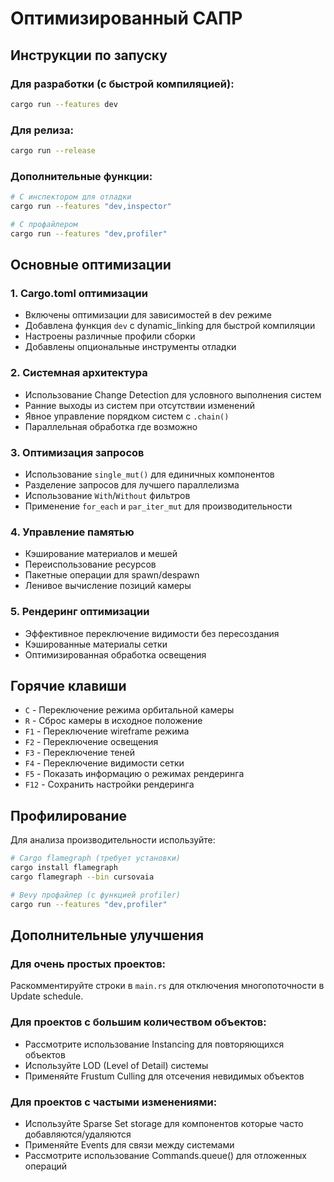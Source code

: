 # Оптимизированный САПР

## Инструкции по запуску

### Для разработки (с быстрой компиляцией):
```bash
cargo run --features dev
```

### Для релиза:
```bash
cargo run --release
```

### Дополнительные функции:
```bash
# С инспектором для отладки
cargo run --features "dev,inspector"

# С профайлером
cargo run --features "dev,profiler"
```

## Основные оптимизации

### 1. Cargo.toml оптимизации
- Включены оптимизации для зависимостей в dev режиме
- Добавлена функция `dev` с dynamic_linking для быстрой компиляции
- Настроены различные профили сборки
- Добавлены опциональные инструменты отладки

### 2. Системная архитектура
- Использование Change Detection для условного выполнения систем
- Ранние выходы из систем при отсутствии изменений
- Явное управление порядком систем с `.chain()`
- Параллельная обработка где возможно

### 3. Оптимизация запросов
- Использование `single_mut()` для единичных компонентов
- Разделение запросов для лучшего параллелизма
- Использование `With`/`Without` фильтров
- Применение `for_each` и `par_iter_mut` для производительности

### 4. Управление памятью
- Кэширование материалов и мешей
- Переиспользование ресурсов
- Пакетные операции для spawn/despawn
- Ленивое вычисление позиций камеры

### 5. Рендеринг оптимизации
- Эффективное переключение видимости без пересоздания
- Кэшированные материалы сетки
- Оптимизированная обработка освещения

## Горячие клавиши

- `C` - Переключение режима орбитальной камеры
- `R` - Сброс камеры в исходное положение
- `F1` - Переключение wireframe режима
- `F2` - Переключение освещения
- `F3` - Переключение теней
- `F4` - Переключение видимости сетки
- `F5` - Показать информацию о режимах рендеринга
- `F12` - Сохранить настройки рендеринга

## Профилирование

Для анализа производительности используйте:

```bash
# Cargo flamegraph (требует установки)
cargo install flamegraph
cargo flamegraph --bin cursovaia

# Bevy профайлер (с функцией profiler)
cargo run --features "dev,profiler"
```

## Дополнительные улучшения

### Для очень простых проектов:
Раскомментируйте строки в `main.rs` для отключения многопоточности в Update schedule.

### Для проектов с большим количеством объектов:
- Рассмотрите использование Instancing для повторяющихся объектов
- Используйте LOD (Level of Detail) системы
- Применяйте Frustum Culling для отсечения невидимых объектов

### Для проектов с частыми изменениями:
- Используйте Sparse Set storage для компонентов которые часто добавляются/удаляются
- Применяйте Events для связи между системами
- Рассмотрите использование Commands.queue() для отложенных операций